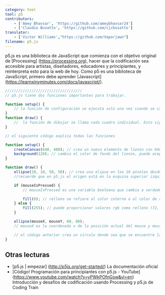 ```yaml
---
category: tool
tool: p5
contributors:
    - ['Amey Bhavsar', 'https://github.com/ameybhavsar24']
    - ['Claudio Busatto', 'https://github.com/cjcbusatto']
translator:
    - ['Victor Williams',"https://github.com/Vaporjawn"]
filename: p5.js
---
```


p5.js es una biblioteca de JavaScript que comienza con el objetivo original de [Processing] (https://processing.org), hacer que la codificación sea accesible para artistas, diseñadores, educadores y principiantes, y reinterpreta esto para la web de hoy.
Como p5 es una biblioteca de JavaScript, primero debe aprender [Javascript] (https://learnxinyminutes.com/docs/javascript/).

```js
///////////////////////////////////
// p5.js tiene dos funciones importantes para trabajar.

function setup() {
    // la función de configuración se ejecuta solo una vez cuando se carga la ventana
}
function draw() {
    //  la función de dibujar se llama cada cuadro individual. Esto significa que para un frameRate (30) se llamaría 30 veces por segundo.
}

// el siguiente código explica todas las funciones

function setup() {
    createCanvas(640, 480); // crea un nuevo elemento de lienzo con 640 px de ancho como 480 px de alto
    background(128); // cambia el color de fondo del lienzo, puede aceptar valores rgb como fondo (100,200,20) o valores de escala de grises como fondo (0) = negro o fondo (255) = blanco
}

function draw() {
    ellipse(10, 10, 50, 50); // crea una elipse en los 10 píxeles desde la izquierda y 10 píxeles desde la parte superior con un ancho y una altura de 50 cada uno, por lo que es básicamente un círculo.
    //recuerde que en p5.js el origen está en la esquina superior izquierda del lienzo

    if (mouseIsPressed) {
        // mouseIsPressed es una variable booleana que cambia a verdadero si se presiona el botón del mouse en ese instante

        fill(0); // relleno se refiere al color interno o al color de relleno de cualquier forma que vaya a dibujar a continuación
    } else {
        fill(255); // puede proporcionar valores rgb como relleno (72, 240, 80) para obtener colores, de lo contrario, un solo valor determina la escala de grises donde el relleno (255) representa #FFF (blanco) y el relleno (0) representa # 000 (negro)
    }

    ellipse(mouseX, mouseY, 80, 80);
    // mouseX es la coordenada x de la posición actual del mouse y mouseY es la coordenada y de la posición actual del mouse

    // el código anterior crea un círculo donde sea que se encuentre la posición actual del mouse y lo llena en blanco o negro según el mouse
}
```

## Otras lecturas

- [p5.js | empezar] (http://p5js.org/get-started/) La documentación oficial
- [Código! Programación para principiantes con p5.js - YouTube] (https://www.youtube.com/watch?v=yPWkPOfnGsw&vl=en) Introducción y desafíos de codificación usando Processing y p5.js de Coding Train